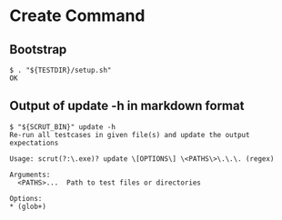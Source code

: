 # Create Command

## Bootstrap

```scrut
$ . "${TESTDIR}/setup.sh"
OK
```

## Output of update -h in markdown format

```scrut
$ "${SCRUT_BIN}" update -h
Re-run all testcases in given file(s) and update the output expectations

Usage: scrut(?:\.exe)? update \[OPTIONS\] \<PATHS\>\.\.\. (regex)

Arguments:
  <PATHS>...  Path to test files or directories

Options:
* (glob+)
```
